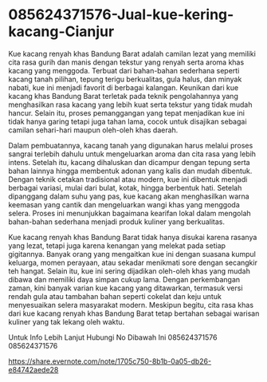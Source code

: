 # 085624371576-Jual-kue-kering-kacang-Cianjur
Kue kacang renyah khas Bandung Barat adalah camilan lezat yang memiliki cita rasa gurih dan manis dengan tekstur yang renyah serta aroma khas kacang yang menggoda. Terbuat dari bahan-bahan sederhana seperti kacang tanah pilihan, tepung terigu berkualitas, gula halus, dan minyak nabati, kue ini menjadi favorit di berbagai kalangan. Keunikan dari kue kacang khas Bandung Barat terletak pada teknik pengolahannya yang menghasilkan rasa kacang yang lebih kuat serta tekstur yang tidak mudah hancur. Selain itu, proses pemanggangan yang tepat menjadikan kue ini tidak hanya garing tetapi juga tahan lama, cocok untuk disajikan sebagai camilan sehari-hari maupun oleh-oleh khas daerah.


Dalam pembuatannya, kacang tanah yang digunakan harus melalui proses sangrai terlebih dahulu untuk mengeluarkan aroma dan cita rasa yang lebih intens. Setelah itu, kacang dihaluskan dan dicampur dengan tepung serta bahan lainnya hingga membentuk adonan yang kalis dan mudah dibentuk. Dengan teknik cetakan tradisional atau modern, kue ini dibentuk menjadi berbagai variasi, mulai dari bulat, kotak, hingga berbentuk hati. Setelah dipanggang dalam suhu yang pas, kue kacang akan menghasilkan warna keemasan yang cantik dan mengeluarkan wangi khas yang menggoda selera. Proses ini menunjukkan bagaimana kearifan lokal dalam mengolah bahan-bahan sederhana menjadi produk kuliner yang berkualitas.


Kue kacang renyah khas Bandung Barat tidak hanya disukai karena rasanya yang lezat, tetapi juga karena kenangan yang melekat pada setiap gigitannya. Banyak orang yang mengaitkan kue ini dengan suasana kumpul keluarga, momen perayaan, atau sekadar menikmati sore dengan secangkir teh hangat. Selain itu, kue ini sering dijadikan oleh-oleh khas yang mudah dibawa dan memiliki daya simpan cukup lama. Dengan perkembangan zaman, kini banyak varian kue kacang yang ditawarkan, termasuk versi rendah gula atau tambahan bahan seperti cokelat dan keju untuk menyesuaikan selera masyarakat modern. Meskipun begitu, cita rasa khas dari kue kacang renyah khas Bandung Barat tetap bertahan sebagai warisan kuliner yang tak lekang oleh waktu.


Untuk Info Lebih Lanjut Hubungi No Dibawah Ini
085624371576
085624371576

https://share.evernote.com/note/1705c750-8b1b-0a05-db26-e84742aede28

